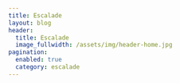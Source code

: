 ```yaml
---
title: Escalade
layout: blog
header:
  title: Escalade
  image_fullwidth: /assets/img/header-home.jpg
pagination:
  enabled: true
  category: escalade
---
```

